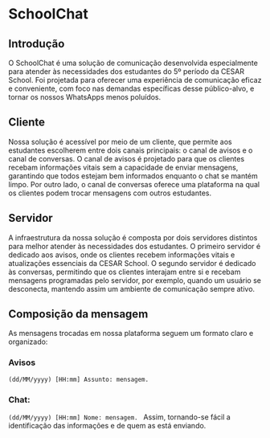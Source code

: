 # SchoolChat

## Introdução
O SchoolChat é uma solução de comunicação desenvolvida especialmente para atender às necessidades dos estudantes do 5º período da CESAR School. 
Foi projetada para oferecer uma experiência de comunicação eficaz e conveniente, com foco nas demandas específicas desse público-alvo, e tornar os nossos WhatsApps menos poluídos.

## Cliente
Nossa solução é acessível por meio de um cliente, que permite aos estudantes escolherem entre dois canais principais: o canal de avisos e o canal de conversas. 
O canal de avisos é projetado para que os clientes recebam informações vitais sem a capacidade de enviar mensagens, garantindo que todos estejam bem informados enquanto o chat se mantém limpo. Por outro lado, o canal de conversas oferece uma plataforma na qual os clientes podem trocar mensagens com outros estudantes.


## Servidor
A infraestrutura da nossa solução é composta por dois servidores distintos para melhor atender às necessidades dos estudantes. O primeiro servidor é dedicado aos avisos, onde os clientes recebem informações vitais e atualizações essenciais da CESAR School. O segundo servidor é dedicado às conversas, permitindo que os clientes interajam entre si e recebam mensagens programadas pelo servidor, por exemplo, quando um usuário se desconecta, mantendo assim um ambiente de comunicação sempre ativo.

## Composição da mensagem
As mensagens trocadas em nossa plataforma seguem um formato claro e organizado:  


### Avisos

``
(dd/MM/yyyy) [HH:mm] Assunto: mensagem. 
``

### Chat:
``
(dd/MM/yyyy) [HH:mm] Nome: mensagem. 
``
Assim, tornando-se fácil a identificação das informações e de quem as está enviando.

